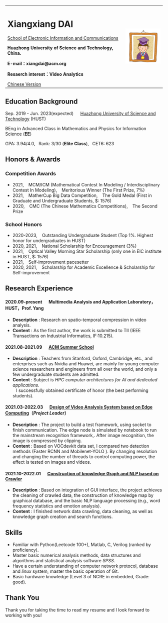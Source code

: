 <div>
<table border="0">
  <tr>
    <td>
      <h1> Xiangxiang DAI</h1>
      <a href="http://english.eic.hust.edu.cn/">School of Electronic Information and Communications</a>
      <p><b>Huazhong University of Science and Technology, China.</b></p>
      <p><b>E-mail：xiangdai@acm.org</b></p>
      <p><b>Resaerch interest：Video Analytics</b></p>
      <a href="/index.html">Chinese Version</a>
    </td>
    <td width="25%">
      <img src="/sample.jpg" width="100%">
    </td>
  </tr>
</table>
</div>

## Education Background
Sep. 2019 - Jun. 2023(expected) &emsp;   [Huazhong University of Science and Technology](http://english.hust.edu.cn/) (HUST)  

BEng in Advanced Class in Mathematics and Physics for Information Science (**EE**)

GPA: 3.94/4.0,&ensp; Rank: 3/30  (**Elite Class**),&ensp; CET6: 623

## Honors & Awards
### Competition Awards
+ 2021, &ensp; MCM/ICM (Mathematical Contest In Modeling / Interdisciplinary Contest In Modeling), &ensp; Meritorious Winner (The First Prize, 7%)
+ 2021, &ensp; MatherCup Big Data Competition, &ensp; The Gold Medal (First in Graduate and Undergraduate Students, $: 1576)
+ 2020, &ensp; CMC (The Chinese Mathematics Competitions), &ensp;  The Second Prize 

### School Honors
+ 2020-2023, &ensp; Outstanding Undergraduate Student  (Top 1%. Highest honor for undergraduates in HUST)     
+ 2020, 2021,   &ensp;   National Scholarship for Encouragement (3%) 
+ 2021, &ensp; Optical Valley Morning Star Scholarship (only one in EIC institute in HUST, $: 1576)
+ 2021, &ensp; Self-improvement pacesetter
+ 2020, 2021, &ensp; Scholarship for Academic Excellence & Scholarship for Self-improvement

## Research Experience
####  2020.09-present &emsp; Multimedia Analysis and Application Laboratory，HUST，Prof. Yang
- **Description** : Research on spatio-temporal compression in video analysis. 
- **Content** : As the first author,  the work is submitted to TII (IEEE Transactions on Industrial Informatics, IF:10.215).

####  2021.08-2021.09  &emsp; [ACM Summer School](https://europe.acm.org/hpc-summer-school)     
- **Description** : Teachers from Stanford, Oxford, Cambridge, etc., and enterprises such as Nvidia and Huawei, are mainly for young computer science researchers and engineers from all over the world, and only a few undergraduate students are admitted.
- **Content** : Subject is  _HPC computer architectures for AI and dedicated applications._ &ensp;  
&ensp; I  successfully obtained certificate of honor (the best performing students).

####  2021.03-2022.03 &emsp; [Design of  Video Analysis System based on Edge Computing](https://github.com/daixiangxiang/object-detection.git)（_Project Leader_） 
- **Description** : The project to build a test framework, using socket to finish communication. The edge node is simulated by notebook to run the mainstream recognition framework,. After image recognition, the image is compressed by clipping.
- **Content** : Based on VOCdevkit data set, I compared two  detection methods (Faster RCNN and Mobilenet-YOLO ). By  changing resolution and changing the number of  threads to control computing power,  the effect is tested on images and videos.

####  2021.10-2022.01  &emsp; [Construction of knowledge Graph and NLP based on Crawler](https://github.com/daixiangxiang/Crawler-knowledge-map-NLP.git)  
- **Description** : Based on integration of GUI interface, the project achieves the cleaning of crawled data, the construction of knowledge map by graphical database, and the basic NLP language processing (e.g., word frequency statistics and emotion analysis).
- **Content** : I finished network data crawling, data cleaning, as well as knowledge graph creation and search functions.


## Skills
- Familiar with Python(Leetcode 100+), Matlab, C, Verilog (ranked by proficiency).
- Master basic numerical analysis methods, data structures and algorithms and statistical analysis software *SPSS*.
- Have a certain understanding of computer network protocol, database and *linux* system, master the basic operation of Git.
- Basic hardware knowledge (Level 3 of NCRE in embedded, Grade: good).
## Thank You
Thank you for taking the time to read my resume and I look forward to working with you!


